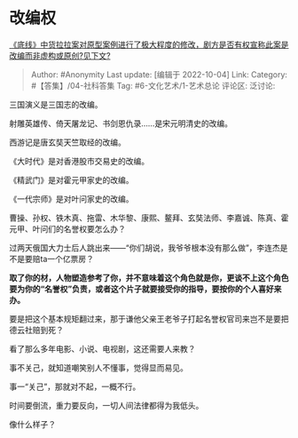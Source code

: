 # 改编权
[《底线》中货拉拉案对原型案例进行了极大程度的修改，剧方是否有权宣称此案是改编而非虚构或原创?见下文?](https://www.zhihu.com/question/557400424/answer/2699207489)

> Author: #Anonymity
> Last update: [编辑于 2022-10-04]
> Link:
> Category: #【答集】/04-社科答集
> Tag: #6-文化艺术/1-艺术总论
> 评论区:
> 泛讨论:

三国演义是三国志的改编。

射雕英雄传、倚天屠龙记、书剑恩仇录……是宋元明清史的改编。

西游记是唐玄奘天竺取经的改编。

《大时代》是对香港股市交易史的改编。

《精武门》是对霍元甲家史的改编。

《一代宗师》是对叶问家史的改编。

曹操、孙权、铁木真、拖雷、木华黎、康熙、鳌拜、玄奘法师、李嘉诚、陈真、霍元甲、叶问们的名誉权要怎么办？

过两天俄国大力士后人跳出来——“你们胡说，我爷爷根本没有那么做”，李连杰是不是要赔ta一个亿票房？

**取了你的材，人物塑造参考了你，并不意味着这个角色就是你，更谈不上这个角色要为你的“名誉权”负责，或者这个片子就要接受你的指导，要按你的个人喜好来办。**

要是把这个基本规矩翻过来，那于谦他父亲王老爷子打起名誉权官司来岂不是要把德云社赔到死？

看了那么多年电影、小说、电视剧，这还需要人来教？

事不关己，就知道嘲笑别人不懂事，觉得显而易见。

事一“关己”，那就对不起，一概不行。

时间要倒流，重力要反向，一切人间法律都得为我低头。

像什么样子？
